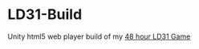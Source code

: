 LD31-Build
==========

Unity html5 web player build of my [48 hour LD31 Game](http://krgauthi.github.io/LD31-Build)

